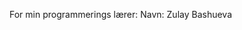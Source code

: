 For min programmerings lærer:
Navn: Zulay Bashueva


<!---
Ablubaa/Ablubaa is a ✨ special ✨ repository because its `README.md` (this file) appears on your GitHub profile.
You can click the Preview link to take a look at your changes.
--->
